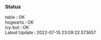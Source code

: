### Status


table : OK  
hogwarts : OK  
icy-bot : OK  
Latest Update : 2022-07-15 23:09:22.573657
